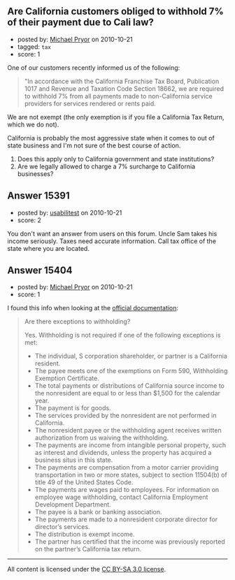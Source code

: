 ## Are California customers obliged to withhold 7% of their payment due to Cali law?

- posted by: [Michael Pryor](https://stackexchange.com/users/-1/130-michael-pryor) on 2010-10-21
- tagged: `tax`
- score: 1

One of our customers recently informed us of the following:

> "In accordance with the California
> Franchise Tax Board, Publication 1017
> and Revenue and Taxation Code Section
> 18662, we are required to withhold 7%
> from all payments made to
> non-California service providers for
> services rendered or rents paid.

We are not exempt (the only exemption is if you file a California Tax Return, which we do not). 

California is probably the most aggressive state when it comes to out of state business and I'm not sure of the best course of action.

 1. Does this apply only to California government and state institutions?
 2. Are we legally allowed to charge a 7% surcharge to California businesses?




## Answer 15391

- posted by: [usabilitest](https://stackexchange.com/users/-1/3024-usabilitest) on 2010-10-21
- score: 2

You don't want an answer from users on this forum. Uncle Sam takes his income seriously. Taxes need accurate information. Call tax office of the state where you are located. 


## Answer 15404

- posted by: [Michael Pryor](https://stackexchange.com/users/-1/130-michael-pryor) on 2010-10-21
- score: 1

<p>I found this info when looking at the <a href="http://www.ftb.ca.gov/forms/2009/09_1017.pdf" rel="nofollow">official documentation</a>:</p>

<blockquote>
  <p>Are there exceptions to withholding?</p>
  
  <p>Yes. Withholding is not required if
  one of the  following exceptions is
  met:</p>
  
  <ul>
  <li>The individual, S corporation
  shareholder, or  partner is a
  California resident.</li>
  <li>The payee meets
  one of the exemptions on  Form 590,
  Withholding Exemption Certificate.</li>
  <li>The total payments or distributions of
  California  source income to the
  nonresident are equal to or  less than
  $1,500 for the calendar year.</li>
  <li>The
  payment is for goods.</li>
  <li>The services
  provided by the nonresident are not 
  performed in California.</li>
  <li>The
  nonresident payee or the withholding
  agent  receives written authorization
  from us waiving the  withholding. </li>
  <li>The payments are income from
  intangible  personal property, such as
  interest and  dividends, unless the
  property has acquired a  business
  situs in this state. </li>
  <li>The payments
  are compensation from a motor  carrier
  providing transportation in two or
  more  states, subject to section
  11504(b) of title 49 of  the United
  States Code.  </li>
  <li>The payments are wages
  paid to employees.  For information on
  employee wage withholding,  contact
  California Employment Development 
  Department. </li>
  <li>The payee is a bank or
  banking association. </li>
  <li>The payments
  are made to a nonresident  corporate
  director for director’s services. </li>
  <li>The distribution is exempt income.</li>
  <li>The partner has certified that the
  income was  previously reported on the
  partner’s California tax  return.</li>
  </ul>
</blockquote>




---

All content is licensed under the [CC BY-SA 3.0 license](https://creativecommons.org/licenses/by-sa/3.0/).
